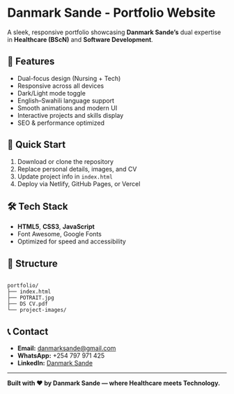 # Danmark Sande - Portfolio Website

A sleek, responsive portfolio showcasing **Danmark Sande’s** dual expertise in **Healthcare (BScN)** and **Software Development**.

## 🌟 Features
- Dual-focus design (Nursing + Tech)
- Responsive across all devices
- Dark/Light mode toggle
- English–Swahili language support
- Smooth animations and modern UI
- Interactive projects and skills display
- SEO & performance optimized

## 🚀 Quick Start
1. Download or clone the repository  
2. Replace personal details, images, and CV  
3. Update project info in `index.html`  
4. Deploy via Netlify, GitHub Pages, or Vercel  

## 🛠️ Tech Stack
- **HTML5**, **CSS3**, **JavaScript**
- Font Awesome, Google Fonts  
- Optimized for speed and accessibility  

## 📁 Structure
```

portfolio/
├── index.html
├── POTRAIT.jpg
├── DS CV.pdf
└── project-images/

```

## 📞 Contact
- **Email:** danmarksande@gmail.com  
- **WhatsApp:** +254 797 971 425  
- **LinkedIn:** [Danmark Sande](https://linkedin.com/in/danmark-sande-605048325)

---

**Built with ❤️ by Danmark Sande — where Healthcare meets Technology.**